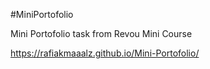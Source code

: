 #MiniPortofolio

Mini Portofolio task from Revou Mini Course

https://rafiakmaaalz.github.io/Mini-Portofolio/
